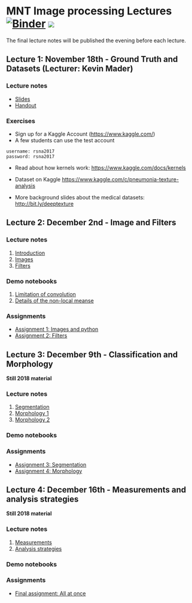 # MNT Image processing Lectures [![Binder](https://mybinder.org/badge_logo.svg)](https://mybinder.org/v2/gh/ImagingLectures/MNT_Lectures2019/master) ![](https://github.com/ImagingLectures/MNT_Lectures2019/workflows/build_notebooks/badge.svg)
The final lecture notes will be published the evening before each lecture.

## Lecture 1: November 18th - Ground Truth and Datasets (Lecturer: Kevin Mader)

### Lecture notes
- [Slides](http://nbviewer.jupyter.org/format/slides/github/ImagingLectures/MNT_Lectures2019/blob/master/Lecture1/Datasets.ipynb)
- [Handout](http://nbviewer.jupyter.org/github/ImagingLectures/MNT_Lectures2019//blob/master/Lecture1/Datasets.ipynb)

### Exercises
- Sign up for a Kaggle Account (https://www.kaggle.com/)
 - A few students can use the test account

```
username: rsna2017
password: rsna2017
 ```
- Read about how kernels work: https://www.kaggle.com/docs/kernels

- Dataset on Kaggle https://www.kaggle.com/c/pneumonia-texture-analysis

- More background slides about the medical datasets: http://bit.ly/deeptexture



## Lecture 2: December 2nd - Image and Filters

### Lecture notes
1. [Introduction](https://github.com/ImagingLectures/MNT_Lectures2019/blob/master/Lecture2/00_lecture_introduction.pdf)
2. [Images](https://github.com/ImagingLectures/MNT_Lectures2019/blob/master/Lecture2/01_lecture_images.pdf)
3. [Filters](https://github.com/ImagingLectures/MNT_Lectures2019/blob/master/Lecture2/02_lecture_filters.pdf)

### Demo notebooks
1. [Limitation of convolution](https://github.com/ImagingLectures/MNT_Lectures2019/blob/master/Lecture2/LimitationConventionalFilters.ipynb)
2. [Details of the non-local meanse](https://github.com/ImagingLectures/MNT_Lectures2019/blob/master/Lecture2/NonLocalMeansStudy.ipynb)

### Assignments
* [Assignment 1: Images and python](https://github.com/ImagingLectures/image-processing-with-python-anderskaestner)
* [Assignment 2: Filters](https://github.com/ImagingLectures/filters_anderskaestner)

## Lecture 3: December 9th - Classification and Morphology
<b>Still 2018 material</b>
### Lecture notes
1. [Segmentation](https://github.com/ImagingLectures/MNT_Lectures/blob/master/Lecture2/03_lecture_segmentation.pdf)
2. [Morphology 1](https://github.com/ImagingLectures/MNT_Lectures/blob/master/Lecture2/04_lecture_morphology.pdf)
3. [Morphology 2](https://github.com/ImagingLectures/MNT_Lectures/blob/master/Lecture2/04_lecture_morphology2.pdf)
### Demo notebooks

### Assignments
* [Assignment 3: Segmentation](https://github.com/ImagingLectures/segmentation-anderskaestner)
* [Assignment 4: Morphology](https://github.com/ImagingLectures/morphology_anderskaestner)

## Lecture 4: December 16th - Measurements and analysis strategies
<b>Still 2018 material</b>
### Lecture notes
1. [Measurements](https://github.com/ImagingLectures/MNT_Lectures/blob/master/Lecture3/05_lecture_analysis.pdf)
2. [Analysis strategies](https://github.com/ImagingLectures/MNT_Lectures/blob/master/Lecture3/06_lecture_strategies.pdf)
### Demo notebooks

### Assignments
* [Final assignment: All at once](https://github.com/ImagingLectures/final_assignment)
